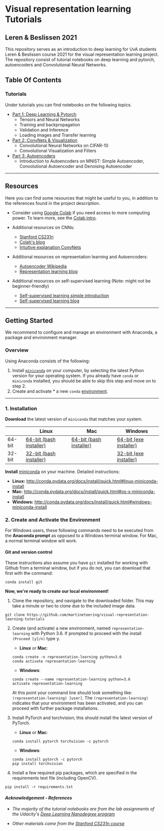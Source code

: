# Visual representation learning Tutorials
## Leren & Beslissen 2021

This repository serves as an introduction to deep learning for UvA students Leren & Beslissen course 2021 for the visual representation learning project. The repository consist of tutorial notebooks on deep learning and pytorch, autoencoders and Convolutional Neural Networks.

## Table Of Contents

### Tutorials

Under tutorials you can find notebooks on the following topics.

* [Part 1: Deep Learning & Pytorch](https://github.com/martinetoering/visual-representation-learning-tutorials/tree/master/tutorials/part-1-pytorch-deep-learning)
    * Tensors and Neural Networks 
    * Training and backpropagation
    * Validation and Inference
    * Loading images and Transfer learning
* [Part 2: ConvNets & Visualization](https://github.com/martinetoering/visual-representation-learning-tutorials/tree/master/tutorials/part-2-convnets-and-visualization)
    * Convolutional Neural Networks on CIFAR-10
    * Convolutional Visualization and Filters
* [Part 3: Autoencoders](https://github.com/martinetoering/visual-representation-learning-tutorials/tree/master/tutorials/part-3-autoencoders)
    * Introduction to Autoencoders on MNIST: Simple Autoencoder, Convolutional Autoencoder and Denoising Autoencoder

---

## Resources 

Here you can find some resources that might be useful to you, in addition to the references found in the project description.

* Consider using [Google Colab](https://colab.research.google.com/) if you need access to more computing power. To learn more, see the [Colab intro](https://colab.research.google.com/notebooks/intro.ipynb).

* Additional resources on CNNs:
    * [Stanford CS231n](http://cs231n.github.io/)
    * [Colah's blog](https://colah.github.io/)
    * [Intuitive explanation ConvNets](https://ujjwalkarn.me/2016/08/11/intuitive-explanation-convnets/)
    
* Additional resources on representation learning and Autoencoders:
    * [Autoencoder Wikipedia](https://en.wikipedia.org/wiki/Autoencoder)
    * [Representation learning blog](https://neptune.ai/blog/understanding-representation-learning-with-autoencoder-everything-you-need-to-know-about-representation-and-feature-learning)

* Additional resources on self-supervised learning (Note: might not be beginner-friendly)
    * [Self-supervised learning simple introduction](https://medium.com/analytics-vidhya/what-is-self-supervised-learning-in-computer-vision-a-simple-introduction-def3302d883d)
    * [Self-supervised learning blog](https://lilianweng.github.io/lil-log/2019/11/10/self-supervised-learning.html)


---


## Getting Started

We recommend to configure and manage an environment with Anaconda, a package and environment manager.

### Overview
Using Anaconda consists of the following:

1. Install [`miniconda`](http://conda.pydata.org/miniconda.html) on your computer, by selecting the latest Python version for your operating system. If you already have `conda` or `miniconda` installed, you should be able to skip this step and move on to step 2.
2. Create and activate * a new `conda` [environment](http://conda.pydata.org/docs/using/envs.html).

---

### 1. Installation

**Download** the latest version of `miniconda` that matches your system.

|        | Linux | Mac | Windows | 
|--------|-------|-----|---------|
| 64-bit | [64-bit (bash installer)][lin64] | [64-bit (bash installer)][mac64] | [64-bit (exe installer)][win64]
| 32-bit | [32-bit (bash installer)][lin32] |  | [32-bit (exe installer)][win32]

[win64]: https://repo.continuum.io/miniconda/Miniconda3-latest-Windows-x86_64.exe
[win32]: https://repo.continuum.io/miniconda/Miniconda3-latest-Windows-x86.exe
[mac64]: https://repo.continuum.io/miniconda/Miniconda3-latest-MacOSX-x86_64.sh
[lin64]: https://repo.continuum.io/miniconda/Miniconda3-latest-Linux-x86_64.sh
[lin32]: https://repo.continuum.io/miniconda/Miniconda3-latest-Linux-x86.sh

**Install** [miniconda](http://conda.pydata.org/miniconda.html) on your machine. Detailed instructions:

- **Linux:** http://conda.pydata.org/docs/install/quick.html#linux-miniconda-install
- **Mac:** http://conda.pydata.org/docs/install/quick.html#os-x-miniconda-install
- **Windows:** http://conda.pydata.org/docs/install/quick.html#windows-miniconda-install

### 2. Create and Activate the Environment

For Windows users, these following commands need to be executed from the **Anaconda prompt** as opposed to a Windows terminal window. For Mac, a normal terminal window will work. 

#### Git and version control
These instructions also assume you have `git` installed for working with Github from a terminal window, but if you do not, you can download that first with the command:
```
conda install git
```

**Now, we're ready to create our local environment!**

1. Clone the repository, and navigate to the downloaded folder. This may take a minute or two to clone due to the included image data.
```
git clone https://github.com/martinetoering/visual-representation-learning-tutorials
```

2. Create (and activate) a new environment, named `representation-learning` with Python 3.6. If prompted to proceed with the install `(Proceed [y]/n)` type y.

	- __Linux__ or __Mac__: 
	```
	conda create -n representation-learning python=3.6
	conda activate representation-learning
	```
	- __Windows__: 
	```
	conda create --name representation-learning python=3.6
	activate representation-learning
	```
	
	At this point your command line should look something like: `(representation-learning) [user]`. The `(representation-learning)` indicates that your environment has been activated, and you can proceed with further package installations.

3. Install PyTorch and torchvision; this should install the latest version of PyTorch.
	
	- __Linux__ or __Mac__: 
	```
	conda install pytorch torchvision -c pytorch 
	```
	- __Windows__: 
	```
	conda install pytorch -c pytorch
	pip install torchvision
	```

6. Install a few required pip packages, which are specified in the requirements text file (including OpenCV).
```
pip install -r requirements.txt
```


#### _Acknowledgement - References_

* _The majority of the tutorial notebooks are from the lab assignments of the Udacity's [Deep Learning Nanodegree program](https://www.udacity.com/course/deep-learning-nanodegree--nd101)_

* _Other materials come from the [Stanford CS231n course](http://cs231n.github.io/)_
